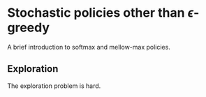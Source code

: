 # Stochastic policies other than $\epsilon$-greedy

A brief introduction to softmax and mellow-max policies.

## Exploration
The exploration problem is hard.
